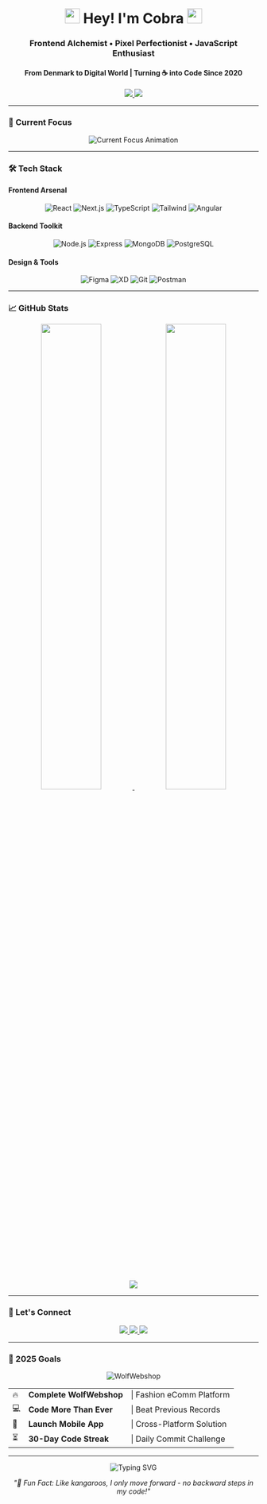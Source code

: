 <h1 align="center">
  <img src="https://em-content.zobj.net/thumbs/160/apple/325/snake_1f40d.png" width="30"> Hey! I'm Cobra 
  <img src="https://em-content.zobj.net/thumbs/160/apple/325/technologist-light-skin-tone_1f9d1-1f3fb-200d-1f4bb.png" width="30">
</h1>
<h3 align="center">Frontend Alchemist • Pixel Perfectionist • JavaScript Enthusiast</h3>
<h4 align="center">From Denmark to Digital World | Turning ☕ into Code Since 2020</h4>

<p align="center">
  <a href="https://github.com/IamCobra?tab=repositories">
    <img src="https://komarev.com/ghpvc/?username=IamCobra&label=PROFILE+VIEWS&color=blueviolet&style=for-the-badge">
  </a>
  <a href="https://www.youtube.com/@iamcobra5297">
    <img src="https://img.shields.io/youtube/channel/subscribers/UC8butISFwT-Wl7EV0hUK0BQ?label=YOUTUBE&style=for-the-badge&color=red">
  </a>
</p>

---

### 🚀 Current Focus
<p align="center">
  <img src="https://readme-typing-svg.demolab.com?font=Fira+Code&size=18&duration=2800&pause=1000&color=44F722&center=true&vCenter=true&width=500&lines=%F0%9F%94%A5+Building+Wolf+Webshop+%7C+Fashion+eCommerce;%F0%9F%A7%A0+Mastering+Next.js+14+%26+TypeScript;%E2%9A%A1%EF%B8%8F+Web+Performance+Optimization;%F0%9F%8C%B1+Exploring+Three.js+3D+Magic" alt="Current Focus Animation">
</p>

---

### 🛠 Tech Stack

#### **Frontend Arsenal**
<p align="center">
  <img src="https://img.shields.io/badge/React-20232A?style=for-the-badge&logo=react&logoColor=61DAFB" alt="React">
  <img src="https://img.shields.io/badge/Next.js-000000?style=for-the-badge&logo=nextdotjs&logoColor=white" alt="Next.js">
  <img src="https://img.shields.io/badge/TypeScript-007ACC?style=for-the-badge&logo=typescript&logoColor=white" alt="TypeScript">
  <img src="https://img.shields.io/badge/Tailwind_CSS-38B2AC?style=for-the-badge&logo=tailwind-css&logoColor=white" alt="Tailwind">
  <img src="https://img.shields.io/badge/Angular-DD0031?style=for-the-badge&logo=angular&logoColor=white" alt="Angular">
</p>

#### **Backend Toolkit**
<p align="center">
  <img src="https://img.shields.io/badge/Node.js-339933?style=for-the-badge&logo=nodedotjs&logoColor=white" alt="Node.js">
  <img src="https://img.shields.io/badge/Express.js-000000?style=for-the-badge&logo=express&logoColor=white" alt="Express">
  <img src="https://img.shields.io/badge/MongoDB-4EA94B?style=for-the-badge&logo=mongodb&logoColor=white" alt="MongoDB">
  <img src="https://img.shields.io/badge/PostgreSQL-316192?style=for-the-badge&logo=postgresql&logoColor=white" alt="PostgreSQL">
</p>

#### **Design & Tools**
<p align="center">
  <img src="https://img.shields.io/badge/Figma-F24E1E?style=for-the-badge&logo=figma&logoColor=white" alt="Figma">
  <img src="https://img.shields.io/badge/Adobe%20XD-470137?style=for-the-badge&logo=Adobe%20XD&logoColor=#FF61F6" alt="XD">
  <img src="https://img.shields.io/badge/GIT-E44C30?style=for-the-badge&logo=git&logoColor=white" alt="Git">
  <img src="https://img.shields.io/badge/Postman-FF6C37?style=for-the-badge&logo=Postman&logoColor=white" alt="Postman">
</p>

---

### 📈 GitHub Stats

<p align="center">
  <a href="https://github.com/IamCobra">
    <img width="49%" src="https://github-readme-stats.vercel.app/api?username=IamCobra&show_icons=true&theme=radical&hide_border=true">
    <img width="49%" src="https://github-readme-streak-stats.herokuapp.com/?user=IamCobra&theme=radical&hide_border=true">
  </a>
</p>

<p align="center">
  <img src="https://github-readme-activity-graph.vercel.app/graph?username=IamCobra&theme=react-dark&hide_border=true&area=true">
</p>

---

### 🤝 Let's Connect
<p align="center">
  <a href="mailto:Ikhvan95@gmail.com">
    <img src="https://img.shields.io/badge/Gmail-D14836?style=for-the-badge&logo=gmail&logoColor=white">
  </a>
  <a href="https://linkedin.com/in/ikhvan-bajsaluev">
    <img src="https://img.shields.io/badge/LinkedIn-0077B5?style=for-the-badge&logo=linkedin&logoColor=white">
  </a>
  <a href="https://www.youtube.com/@iamcobra5297">
    <img src="https://img.shields.io/badge/YouTube-FF0000?style=for-the-badge&logo=youtube&logoColor=white">
  </a>
</p>

---

### 🎯 2025 Goals
<p align="center">
  <img src="https://github-readme-stats.vercel.app/api/pin?username=IamCobra&repo=WolfWebshop&theme=dark" alt="WolfWebshop">
  
  <table align="center">
    <tr>
      <td>🔥</td>
      <td><b>Complete WolfWebshop</b></td>
      <td>| Fashion eComm Platform</td>
    </tr>
    <tr>
      <td>💻</td>
      <td><b>Code More Than Ever</b></td>
      <td>| Beat Previous Records</td>
    </tr>
    <tr>
      <td>📱</td>
      <td><b>Launch Mobile App</b></td>
      <td>| Cross-Platform Solution</td>
    </tr>
    <tr>
      <td>⏳</td>
      <td><b>30-Day Code Streak</b></td>
      <td>| Daily Commit Challenge</td>
    </tr>
  </table>
</p>

---

<p align="center">
  <img src="https://readme-typing-svg.demolab.com?font=Fira+Code&pause=1000&color=FF69B4&center=true&vCenter=true&width=435&lines=Coding+with+passion%2C+Creating+purpose;Turning+ideas+into+digital+reality;Pixel+perfection+is+my+obsession;Frontend+wizardry+daily+ritual" alt="Typing SVG">
</p>

<p align="center">
  <em>"🦘 Fun Fact: Like kangaroos, I only move forward - no backward steps in my code!"</em>
</p>
